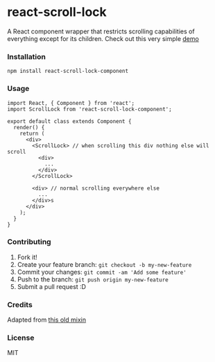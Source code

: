 # react-scroll-lock
A React component wrapper that restricts scrolling capabilities of everything except for its children. Check out this very simple [demo](https://orteth01.github.io/react-scroll-lock-component/demo)

### Installation
```
npm install react-scroll-lock-component
```

### Usage
```
import React, { Component } from 'react';
import ScrollLock from 'react-scroll-lock-component';

export default class extends Component {
  render() {
    return (
      <div>
        <ScrollLock> // when scrolling this div nothing else will scroll
          <div> 
            ...
          </div>
        </ScrollLock>
        
        <div> // normal scrolling everywhere else
          ...
        </div>s
      </div>
    );
  }
}

```

### Contributing
1. Fork it!
2. Create your feature branch: `git checkout -b my-new-feature`
3. Commit your changes: `git commit -am 'Add some feature'`
4. Push to the branch: `git push origin my-new-feature`
5. Submit a pull request :D

### Credits
Adapted from [this old mixin](http://codepen.io/somethingkindawierd/post/react-mixin-scroll-lock)

### License
MIT